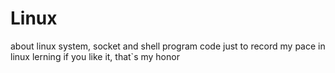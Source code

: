 # Linux
about linux system, socket and shell program code
just to record my pace in linux lerning
if you like it, that`s my honor
